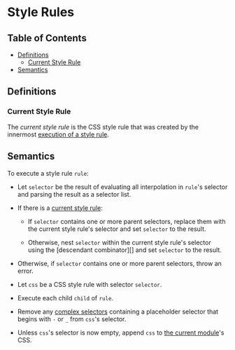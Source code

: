 # Style Rules

## Table of Contents

* [Definitions](#definitions)
  * [Current Style Rule](#current-style-rule)
* [Semantics](#semantics)

## Definitions

### Current Style Rule

The *current style rule* is the CSS style rule that was created by the innermost
[execution of a style rule](#semantics).

## Semantics

To execute a style rule `rule`:

* Let `selector` be the result of evaluating all interpolation in `rule`'s
  selector and parsing the result as a selector list.

* If there is a [current style rule](#current-style-rule):

  * If `selector` contains one or more parent selectors, replace them with the
    current style rule's selector and set `selector` to the result.

  * Otherwise, nest `selector` within the current style rule's selector using
    the [descendant combinator][] and set `selector` to the result.

* Otherwise, if `selector` contains one or more parent selectors, throw an
  error.

* Let `css` be a CSS style rule with selector `selector`.

* Execute each child `child` of `rule`.

* Remove any [complex selectors][] containing a placeholder selector that
  begins with `-` or `_` from `css`'s selector.
  
  [complex selectors]: https://drafts.csswg.org/selectors-4/#complex

* Unless `css`'s selector is now empty, append `css` to [the current module][]'s
  CSS.

  [the current module]: ../spec.md#current-module
